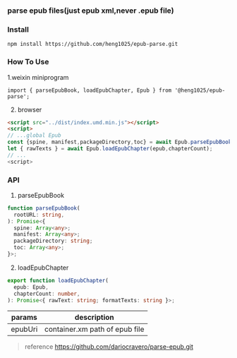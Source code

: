 ### parse epub files(just epub xml,never .epub file)

### Install

```
npm install https://github.com/heng1025/epub-parse.git
```

### How To Use

1.weixin miniprogram

```
import { parseEpubBook, loadEpubChapter, Epub } from '@heng1025/epub-parse';
```

2. browser

```HTML
<script src="../dist/index.umd.min.js"></script>
<script>
// ...global Epub
const {spine, manifest,packageDirectory,toc} = await Epub.parseEpubBook(epubUri);
let { rawTexts } = await Epub.loadEpubChapter(epub,chapterCount);
// ...
<script>
```

### API

1. parseEpubBook

```typescript
function parseEpubBook(
  rootURL: string,
): Promise<{
  spine: Array<any>;
  manifest: Array<any>;
  packageDirectory: string;
  toc: Array<any>;
}>;
```

2. loadEpubChapter

```typescript
export function loadEpubChapter(
  epub: Epub,
  chapterCount: number,
): Promise<{ rawText: string; formatTexts: string }>;
```

| params  |          description           |
| :-----: | :----------------------------: |
| epubUri | container.xm path of epub file |

> reference https://github.com/dariocravero/parse-epub.git
